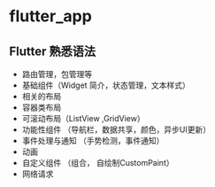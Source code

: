 # flutter_app
## Flutter 熟悉语法
+ 路由管理，包管理等
+ 基础组件（Widget 简介，状态管理，文本样式）
+ 相关的布局
+ 容器类布局
+ 可滚动布局（ListView ,GridView）
+ 功能性组件 （导航栏，数据共享，颜色，异步UI更新）
+ 事件处理与通知 （手势检测，事件通知）
+ 动画 
+ 自定义组件 （组合， 自绘制CustomPaint）
+ 网络请求

